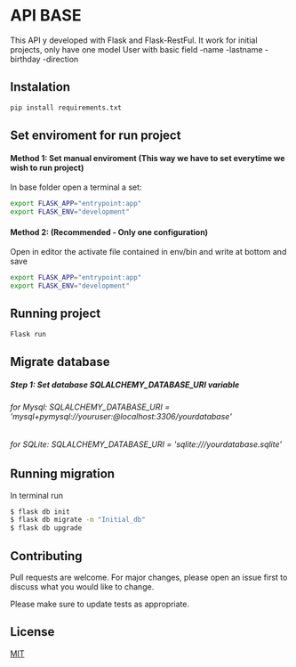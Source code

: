# API BASE

This API y developed with Flask and Flask-RestFul. It work for initial projects, only have one model User with basic field
	-name
	-lastname
	-birthday
	-direction


## Instalation

```bash
pip install requirements.txt
```

## Set enviroment for run project

#### Method 1: Set manual enviroment (This way we have to set everytime we wish to run project)
In base folder open a terminal a set:

```bash
export FLASK_APP="entrypoint:app"
export FLASK_ENV="development"
```
#### Method 2: (Recommended - Only one configuration) 
Open in editor the activate file contained in env/bin and write at bottom and save

```bash
export FLASK_APP="entrypoint:app"
export FLASK_ENV="development"
```
## Running project

```bash
Flask run
```
## Migrate database

##### Step 1: Set database SQLALCHEMY_DATABASE_URI variable
###### for Mysql: SQLALCHEMY_DATABASE_URI = 'mysql+pymysql://youruser:@localhost:3306/yourdatabase'
###### for SQLite: SQLALCHEMY_DATABASE_URI = 'sqlite:///yourdatabase.sqlite'

## Running migration
In terminal run 

```bash
$ flask db init
$ flask db migrate -m "Initial_db"
$ flask db upgrade
```
## Contributing
Pull requests are welcome. For major changes, please open an issue first to discuss what you would like to change.

Please make sure to update tests as appropriate.

## License
[MIT](https://choosealicense.com/licenses/mit/)
